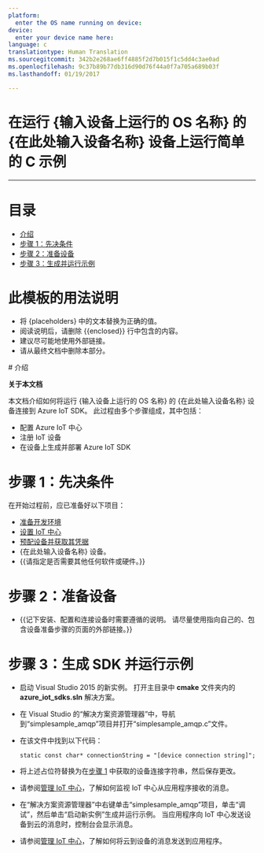 ```yaml
---
platform:
  enter the OS name running on device: 
device:
  enter your device name here: 
language: c
translationtype: Human Translation
ms.sourcegitcommit: 342b2e268ae6ff4885f2d7b015f1c5dd4c3ae0ad
ms.openlocfilehash: 9c37b89b77db316d90d76f44a0f7a705a689b03f
ms.lasthandoff: 01/19/2017

---
```


<a name="run-a-simple-c-sample-on-enter-your-device-name-here-device-running-enter-the-os-name-running-on-device"></a>在运行 {输入设备上运行的 OS 名称} 的 {在此处输入设备名称} 设备上运行简单的 C 示例
===
---

# <a name="table-of-contents"></a>目录

-   [介绍](#Introduction)
-   [步骤 1：先决条件](#Prerequisites)
-   [步骤 2：准备设备](#PrepareDevice)
-   [步骤 3：生成并运行示例](#Build)

# <a name="instructions-for-using-this-template"></a>此模板的用法说明

-   将 {placeholders} 中的文本替换为正确的值。
-   阅读说明后，请删除 {{enclosed}} 行中包含的内容。
-   建议尽可能地使用外部链接。
-   请从最终文档中删除本部分。

<a name="Introduction"/>
# <a name="introduction"></a>介绍

**关于本文档**

本文档介绍如何将运行 {输入设备上运行的 OS 名称} 的 {在此处输入设备名称} 设备连接到 Azure IoT SDK。 此过程由多个步骤组成，其中包括：
-   配置 Azure IoT 中心
-   注册 IoT 设备
-   在设备上生成并部署 Azure IoT SDK

<a name="Prerequisites"></a>
# <a name="step-1-prerequisites"></a>步骤 1：先决条件

在开始过程前，应已准备好以下项目：

-   [准备开发环境][setup-devbox-windows]
-   [设置 IoT 中心][lnk-setup-iot-hub]
-   [预配设备并获取其凭据][lnk-manage-iot-hub]
-   {在此处输入设备名称} 设备。
-   {{请指定是否需要其他任何软件或硬件。}}

<a name="PrepareDevice"></a>
# <a name="step-2-prepare-your-device"></a>步骤 2：准备设备

-   {{记下安装、配置和连接设备时需要遵循的说明。 请尽量使用指向自己的、包含设备准备步骤的页面的外部链接。}}

<a name="Build"></a>
# <a name="step-3-build-sdk-and-run-the-sample"></a>步骤 3：生成 SDK 并运行示例

-   启动 Visual Studio 2015 的新实例。 打开主目录中 **cmake** 文件夹内的 **azure_iot_sdks.sln** 解决方案。

-   在 Visual Studio 的“解决方案资源管理器”中，导航到“simplesample_amqp”项目并打开“simplesample_amqp.c”文件。

-   在该文件中找到以下代码：

        static const char* connectionString = "[device connection string]";

-   将上述占位符替换为在[步骤 1](#Step-1:-Prerequisites) 中获取的设备连接字符串，然后保存更改。

-   请参阅[管理 IoT 中心][lnk-manage-iot-hub]，了解如何监视 IoT 中心从应用程序接收的消息。

-   在“解决方案资源管理器”中右键单击“simplesample_amqp”项目，单击“调试”，然后单击“启动新实例”生成并运行示例。 当应用程序向 IoT 中心发送设备到云的消息时，控制台会显示消息。

-   请参阅[管理 IoT 中心][lnk-manage-iot-hub]，了解如何将云到设备的消息发送到应用程序。

[setup-devbox-windows]: https://github.com/Azure/azure-iot-sdks/blob/master/c/doc/devbox_setup.md
[lnk-setup-iot-hub]: ../../setup_iothub.md
[lnk-manage-iot-hub]: ../../manage_iot_hub.md

